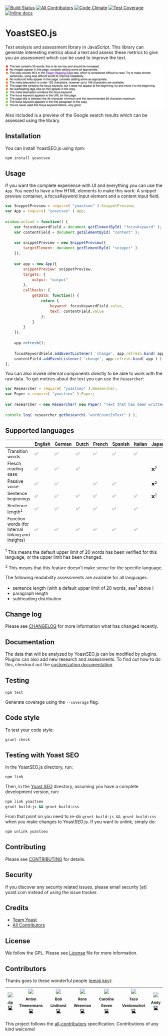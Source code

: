 [![Build Status](https://travis-ci.org/Yoast/YoastSEO.js.svg?branch=master)](https://travis-ci.org/Yoast/js-text-analysis)
[![All Contributors](https://img.shields.io/badge/all_contributors-7-orange.svg?style=flat-square)](#contributors)
[![Code Climate](https://codeclimate.com/repos/5524f75d69568028f6000fda/badges/f503961401819f93c64c/gpa.svg)](https://codeclimate.com/repos/5524f75d69568028f6000fda/feed)
[![Test Coverage](https://codeclimate.com/repos/5524f75d69568028f6000fda/badges/f503961401819f93c64c/coverage.svg)](https://codeclimate.com/repos/5524f75d69568028f6000fda/coverage)
[![Inline docs](http://inch-ci.org/github/yoast/yoastseo.js.svg?branch=master)](http://inch-ci.org/github/yoast/yoastseo.js)

# YoastSEO.js

Text analysis and assessment library in JavaScript. This library can generate interesting metrics about a text and assess these metrics to give you an assessment which can be used to improve the text.

![Screenshot of the assessment of the given text](/images/assessment.png?raw=true)

Also included is a preview of the Google search results which can be assessed using the library.

## Installation

You can install YoastSEO.js using npm:

```bash
npm install yoastseo
```

## Usage

If you want the complete experience with UI and everything you can use the `App`. You need to have a few HTML elements to make this work: A snippet preview container, a focusKeyword input element and a content input field.

```js
var SnippetPreview = require( "yoastseo" ).SnippetPreview;
var App = require( "yoastseo" ).App;

window.onload = function() {
	var focusKeywordField = document.getElementById( "focusKeyword" );
	var contentField = document.getElementById( "content" );

	var snippetPreview = new SnippetPreview({
		targetElement: document.getElementById( "snippet" )
	});

	var app = new App({
		snippetPreview: snippetPreview,
		targets: {
			output: "output"
		},
		callbacks: {
			getData: function() {
				return {
					keyword: focusKeywordField.value,
					text: contentField.value
				};
			}
		}
	});

	app.refresh();

	focusKeywordField.addEventListener( 'change', app.refresh.bind( app ) );
	contentField.addEventListener( 'change', app.refresh.bind( app ) );
};
```

You can also invoke internal components directly to be able to work with the raw data. To get metrics about the text you can use the `Researcher`:

```js
var Researcher = require( "yoastseo" ).Researcher;
var Paper = require( "yoastseo" ).Paper;

var researcher = new Researcher( new Paper( "Text that has been written" ) );

console.log( researcher.getResearch( "wordCountInText" ) );
```

## Supported languages
|                     | English | German | Dutch | French | Spanish  | Italian | Japanese | Portuguese |
|---------------------|---------|--------|-------|--------|---------|---------|----------|----------|
| Transition words    | ✅      | ✅     | ✅    | ✅      | ✅       | ✅       |          |          |
| Flesch reading ease  | ✅      | ✅     | ✅    |        |         |         | ❌<sup>2</sup>        |          |
| Passive voice       | ✅      | ✅     |       | ✅     | ✅       |         | ❌<sup>2</sup>        |          |
| Sentence beginnings | ✅      | ✅     | ✅    | ✅     | ✅       | ✅       | ❌<sup>2</sup>        |          |
| Sentence length<sup>1</sup>     | ✅      | ✅     | ✅    | ✅     | ✅       | ✅       |          |          |
| Function words (for Internal linking and insights)      | ✅      | ✅     | ✅    | ✅     | ✅       | ✅       |          |          |

<sup>1</sup> This means the default upper limit of 20 words has been verified for this language, or the upper limit has been changed.

<sup>2</sup> This means that this feature doesn't make sense for the specific language.

The following readability assessments are available for all languages: 
- sentence length (with a default upper limit of 20 words, see<sup>1</sup> above )
- paragraph length
- subheading distribution

## Change log

Please see [CHANGELOG](CHANGELOG.md) for more information what has changed recently.

## Documentation

The data that will be analyzed by YoastSEO.js can be modified by plugins. Plugins can also add new research and assessments. To find out how to do this, checkout out the [customization documentation](./docs/Customization.md).

## Testing

```bash
npm test
```

Generate coverage using the `--coverage` flag.

## Code style

To test your code style:

```bash
grunt check
```

## Testing with Yoast SEO

In the YoastSEO.js directory, run:

```bash
npm link
```

Then, in the [Yoast SEO](https://github.com/Yoast/wordpress-seo) directory, assuming you have a complete development version, run:

```bash
npm link yoastseo
grunt build:js && grunt build:css
```

From that point on you need to re-do `grunt build:js && grunt build:css` when you make changes to YoastSEO.js. If you want to unlink, simply do:

```bash
npm unlink yoastseo
```

## Contributing

Please see [CONTRIBUTING](.github/CONTRIBUTING.md) for details.

## Security

If you discover any security related issues, please email security [at] yoast.com instead of using the issue tracker.

## Credits

- [Team Yoast](https://github.com/orgs/Yoast/people)
- [All Contributors](https://github.com/Yoast/YoastSEO.js/graphs/contributors)

## License

We follow the GPL. Please see [License](LICENSE) file for more information.

## Contributors

Thanks goes to these wonderful people ([emoji key](https://github.com/kentcdodds/all-contributors#emoji-key)):

<!-- ALL-CONTRIBUTORS-LIST:START - Do not remove or modify this section -->
<!-- prettier-ignore -->
| [<img src="https://avatars0.githubusercontent.com/u/2005352?v=4" width="100px;"/><br /><sub><b>Jip</b></sub>](http://www.jipmoors.nl)<br />[💻](https://github.com/Yoast/YoastSEO.js/commits?author=moorscode "Code") | [<img src="https://avatars3.githubusercontent.com/u/584693?v=4" width="100px;"/><br /><sub><b>Anton Timmermans</b></sub>](https://github.com/atimmer)<br />[💻](https://github.com/Yoast/YoastSEO.js/commits?author=atimmer "Code") | [<img src="https://avatars3.githubusercontent.com/u/11849359?v=4" width="100px;"/><br /><sub><b>Bob Linthorst</b></sub>](https://github.com/boblinthorst)<br />[💻](https://github.com/Yoast/YoastSEO.js/commits?author=boblinthorst "Code") | [<img src="https://avatars3.githubusercontent.com/u/7293908?v=4" width="100px;"/><br /><sub><b>Rens Weerman</b></sub>](https://github.com/rensw90)<br />[💻](https://github.com/Yoast/YoastSEO.js/commits?author=rensw90 "Code") | [<img src="https://avatars2.githubusercontent.com/u/8614579?v=4" width="100px;"/><br /><sub><b>Caroline Geven</b></sub>](https://github.com/CarolineGeven)<br />[💻](https://github.com/Yoast/YoastSEO.js/commits?author=CarolineGeven "Code") | [<img src="https://avatars0.githubusercontent.com/u/5147598?v=4" width="100px;"/><br /><sub><b>Taco Verdonschot</b></sub>](http://yoast.com)<br />[💻](https://github.com/Yoast/YoastSEO.js/commits?author=tacoverdo "Code") | [<img src="https://avatars0.githubusercontent.com/u/325040?v=4" width="100px;"/><br /><sub><b>Andy</b></sub>](https://github.com/andizer)<br />[💻](https://github.com/Yoast/YoastSEO.js/commits?author=andizer "Code") |
| :---: | :---: | :---: | :---: | :---: | :---: | :---: |
<!-- ALL-CONTRIBUTORS-LIST:END -->

This project follows the [all-contributors](https://github.com/kentcdodds/all-contributors) specification. Contributions of any kind welcome!